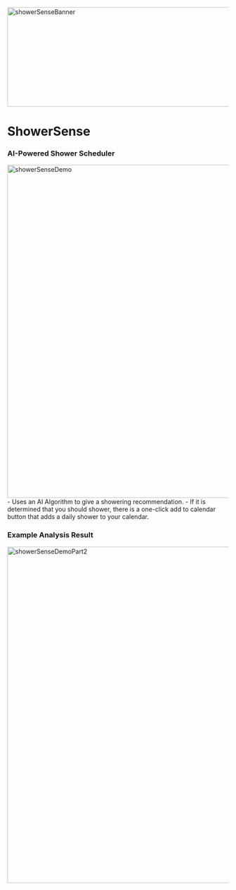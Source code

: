 <img width="868" height="226" alt="showerSenseBanner" src="https://github.com/user-attachments/assets/eba83c6b-cbc2-4889-a071-8b804f936cd0" />

# ShowerSense
### AI-Powered Shower Scheduler
<img width="1138" height="757" alt="showerSenseDemo" src="https://github.com/user-attachments/assets/f3118452-29a8-42a1-aec4-ac99726ae46b" />
- Uses an AI Algorithm to give a showering recommendation.
- If it is determined that you should shower, there is a one-click add to calendar button that adds a daily shower to your calendar.

### Example Analysis Result
<img width="1138" height="764" alt="showerSenseDemoPart2" src="https://github.com/user-attachments/assets/735e9647-244f-46ac-98f1-bdd8da2d248e" />
